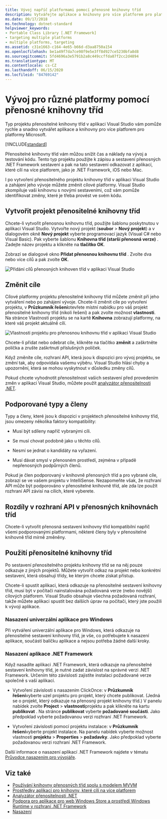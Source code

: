 ```yaml
---
title: Vývoj napříč platformami pomocí přenosné knihovny tříd
description: Vytvářejte aplikace a knihovny pro více platforem pro platformy Microsoftu rychle a snadno pomocí přenositelného typu projektu knihovny tříd v .NET.
ms.date: 09/17/2018
ms.technology: dotnet-standard
helpviewer_keywords:
- Portable Class Library [.NET Framework]
- targeting multiple platforms
- multiple platforms, targeting
ms.assetid: c31e1663-c164-4e65-b66d-d3aa8750a154
ms.openlocfilehash: be1a49f7da7ce98f9e5e3ff8d927ce5230bfa8d8
ms.sourcegitcommit: 5fd4696a3e5791b2a8c449ccffda87f2cc2d4894
ms.translationtype: MT
ms.contentlocale: cs-CZ
ms.lasthandoff: 06/15/2020
ms.locfileid: "84769142"
---
```

# <a name="cross-platform-development-with-the-portable-class-library"></a>Vývoj pro různé platformy pomocí přenosné knihovny tříd

Typ projektu přenositelné knihovny tříd v aplikaci Visual Studio vám pomůže rychle a snadno vytvářet aplikace a knihovny pro více platforem pro platformy Microsoft.

[!INCLUDE[standard](../../../includes/pcl-to-standard.md)]

Přenositelné knihovny tříd vám můžou snížit čas a náklady na vývoj a testování kódu. Tento typ projektu použijte k zápisu a sestavení přenosných .NET Framework sestavení a pak na tato sestavení odkazovat z aplikací, které cílí na více platforem, jako je .NET Framework, iOS nebo Mac.

I po vytvoření přenositelného projektu knihovny tříd v aplikaci Visual Studio a zahájení jeho vývoje můžete změnit cílové platformy. Visual Studio zkompiluje vaši knihovnu s novými sestaveními, což vám pomůže identifikovat změny, které je třeba provést ve svém kódu.

## <a name="create-a-portable-class-library-project"></a>Vytvořit projekt přenositelné knihovny tříd

Chcete-li vytvořit přenosnou knihovnu tříd, použijte šablonu poskytnutou v aplikaci Visual Studio. Vytvořte nový projekt (**soubor**  >  **Nový projekt**) a v dialogovém okně **Nový projekt** vyberte programovací jazyk (Visual C# nebo Visual Basic). Pak vyberte šablonu **Knihovna tříd (starší přenosná verze)** . Zadejte název projektu a klikněte na **tlačítko OK**.

Zobrazí se dialogové okno **Přidat přenosnou knihovnu tříd** . Zvolte dva nebo více cílů a pak zvolte **OK**.

![Přidání cílů přenosných knihoven tříd v aplikaci Visual Studio](media/add-portable-class-library.png)

## <a name="change-targets"></a>Změnit cíle

Cílové platformy projektu přenositelné knihovny tříd můžete změnit při jeho vytváření nebo po zahájení vývoje. Chcete-li změnit cíle po vytvoření projektu, v **Průzkumník řešení**otevřete místní nabídku pro váš projekt přenositelné knihovny tříd (nikoli řešení) a pak zvolte možnost **vlastnosti**. Na stránce Vlastnosti projektu se na kartě **Knihovna** zobrazují platformy, na které váš projekt aktuálně cílí.

![Vlastnosti projektu pro přenosnou knihovnu tříd v aplikaci Visual Studio](media/pcl-project-properties.png)

Chcete-li přidat nebo odebrat cíle, klikněte na tlačítko **změnit** a zaškrtněte políčka a zrušte zaškrtnutí příslušných políček.

Když změníte cíle, rozhraní API, která jsou k dispozici pro vývoj projektu, se změní tak, aby odpovídala vašemu výběru. Visual Studio hlásí chyby a upozornění, která se mohou vyskytnout v důsledku změny cílů.

Pokud chcete vyhodnotit přenositelnost vašich sestavení před provedením změn v aplikaci Visual Studio, můžete použít [analyzátor přenositelnosti .NET](https://marketplace.visualstudio.com/items?itemName=ConnieYau.NETPortabilityAnalyzer).

## <a name="supported-types-and-members"></a>Podporované typy a členy

Typy a členy, které jsou k dispozici v projektech přenositelné knihovny tříd, jsou omezeny několika faktory kompatibility:

- Musí být sdíleny napříč vybranými cíli.

- Se musí chovat podobně jako u těchto cílů.

- Nesmí se jednat o kandidáty na vyřazení.

- Musí dávat smysl v přenosném prostředí, zejména v případě nepřenosných podpůrných členů.

Pokud je člen podporovaný v knihovně přenosných tříd a pro vybrané cíle, zobrazí se ve vašem projektu v IntelliSense. Nezapomeňte však, že rozhraní API může být podporováno v přenositelné knihovně tříd, ale zda lze použít rozhraní API závisí na cílích, které vyberete.

## <a name="api-differences-in-the-portable-class-library"></a>Rozdíly v rozhraní API v přenosných knihovnách tříd

Chcete-li vytvořit přenosná sestavení knihovny tříd kompatibilní napříč všemi podporovanými platformami, některé členy byly v přenositelné knihovně tříd mírně změněny.

## <a name="use-the-portable-class-library"></a>Použití přenositelné knihovny tříd

Po sestavení přenositelného projektu knihovny tříd se na něj pouze odkazuje z jiných projektů. Můžete vytvořit odkaz na projekt nebo konkrétní sestavení, která obsahují třídy, ke kterým chcete získat přístup.

Chcete-li spustit aplikaci, která odkazuje na přenositelné sestavení knihovny tříd, musí být v počítači nainstalována požadovaná verze (nebo novější) cílových platforem. Visual Studio obsahuje všechna požadovaná rozhraní, takže můžete aplikaci spustit bez dalších úprav na počítači, který jste použili k vývoji aplikace.

### <a name="deploy-a-universal-windows-app"></a>Nasazení univerzální aplikace pro Windows

Při vytváření univerzální aplikace pro Windows, která odkazuje na přenositelné sestavení knihovny tříd, je vše, co potřebujete k nasazení aplikace, součástí balíčku aplikace a nejsou potřeba žádné další kroky.

### <a name="deploy-a-net-framework-app"></a>Nasazení aplikace .NET Framework

Když nasadíte aplikaci .NET Framework, která odkazuje na přenositelné sestavení knihovny tříd, je nutné zadat závislost na správné verzi .NET Framework. Určením této závislosti zajistíte instalaci požadované verze společně s vaší aplikací.

- Vytvoření závislosti s nasazením ClickOnce: v **Průzkumník řešení**vyberte uzel projektu pro projekt, který chcete publikovat. (Jedná se o projekt, který odkazuje na přenosný projekt knihovny tříd.) V panelu nabídek zvolte **Project**  >  **vlastnosti**projektu a pak klikněte na kartu **publikovat** . Na stránce **publikovat** vyberte **požadované součásti**. Jako předpoklad vyberte požadovanou verzi rozhraní .NET Framework.

- Vytvoření závislosti pomocí projektu instalace: v **Průzkumník řešení**vyberte projekt instalace. Na panelu nabídek vyberte možnost vlastnosti **projektu**  >  **Properties**  >  **požadavky**. Jako předpoklad vyberte požadovanou verzi rozhraní .NET Framework.

Další informace o nasazení aplikací .NET Framework najdete v tématu [Průvodce nasazením pro vývojáře](../../framework/deployment/deployment-guide-for-developers.md).

## <a name="see-also"></a>Viz také

- [Používání knihovny přenosných tříd spolu s modelem MVVM](using-portable-class-library-with-model-view-view-model.md)
- [Prostředky aplikací pro knihovny, které cílí na více platforem](app-resources-for-libraries-that-target-multiple-platforms.md)
- [Analyzátor přenositelnosti .NET](https://marketplace.visualstudio.com/items?itemName=ConnieYau.NETPortabilityAnalyzer)
- [Podpora pro aplikace pro web Windows Store a prostředí Windows Runtime v rozhraní .NET Framework](support-for-windows-store-apps-and-windows-runtime.md)
- [Nasazení](../../framework/deployment/net-framework-applications.md)
